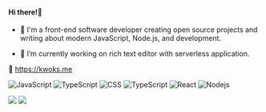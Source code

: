 #### Hi there!👏

- 💬 I'm a front-end software developer creating open source projects and writing about modern JavaScript, Node.js, and development.

- 🔭 I’m currently working on rich text editor with serverless application.

🔗 https://kwoks.me

<p>
<img alt="JavaScript" src="https://img.shields.io/badge/-JavaScript-F7DF1E?style=flat-square&logo=JavaScript&color=444444" />
<img alt="TypeScript" src="https://img.shields.io/badge/-HTML-E34F26?style=flat-square&logo=html5&logoColor=white" /> <img alt="CSS" src="https://img.shields.io/badge/-CSS3-1572B6?style=flat-square&logo=css3&logoColor=white" />
 <img alt="TypeScript" src="https://img.shields.io/badge/-TypeScript-007ACC?style=flat-square&logo=typescript" /> <img alt="React" src="https://img.shields.io/badge/-React-black?style=flat-square&logo=react" /> <img alt="Nodejs" src="https://img.shields.io/badge/-Nodejs-339933?style=flat-square&logo=Node.js&logoColor=white" />
</p>

<div>
 <img src="https://github-readme-stats.vercel.app/api/top-langs/?username=justwink&layout=compact&width=49%" />
  <img src="https://github-readme-stats.vercel.app/api?username=justwink&show_icons=true&icon_color=805AD5&text_color=718096&bg_color=ffffff&width=49%&hide_title=true&count_private=true&include_all_commits=true"" />
</div>


<!--
**justwink/justwink** is a ✨ _special_ ✨ repository because its `README.md` (this file) appears on your GitHub profile.

Here are some ideas to get you started:

- 🔭 I’m currently working on ...
- 🌱 I’m currently learning ...
- 👯 I’m looking to collaborate on ...
- 🤔 I’m looking for help with ...
- 💬 Ask me about ...
- 📫 How to reach me: ...
- 😄 Pronouns: ...
- ⚡ Fun fact: ...
-->

